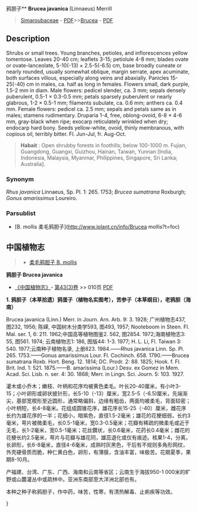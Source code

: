 鸦胆子** **Brucea javanica** (Linnaeus) Merrill

> [Simaroubaceae](http://www.iplant.cn/info/Simaroubaceae?t=foc) - [PDF](http://www.iplant.cn/foc/pdf/Simaroubaceae.pdf)>>[Brucea](http://www.iplant.cn/info/Brucea?t=foc) - [PDF](http://www.iplant.cn/foc/pdf/Brucea.pdf)

## Description

Shrubs or small trees. Young branches, petioles, and inflorescences yellow tomentose. Leaves 20-40 cm; leaflets 3-15; petiolule 4-8 mm; blades ovate or ovate-lanceolate, 5-10(-13) × 2.5-5(-6.5) cm, base broadly cuneate or nearly rounded, usually somewhat oblique, margin serrate, apex acuminate, both surfaces villous, especially along veins and abaxially. Panicles 15-25(-40) cm in males, ca. half as long in females. Flowers small, dark purple, 1.5-2 mm in diam. Male flowers: pedicel slender, ca. 3 mm; sepals densely puberulent, 0.5-1 × 0.3-0.5 mm; petals sparsely puberulent or nearly glabrous, 1-2 × 0.5-1 mm; filaments subulate, ca. 0.6 mm; anthers ca. 0.4 mm. Female flowers: pedicel ca. 2.5 mm; sepals and petals same as in males; stamens rudimentary. Druparia 1-4, free, oblong-ovoid, 6-8 × 4-6 mm, gray-black when ripe; exocarp reticulately wrinkled when dry; endocarp hard bony. Seeds yellow-white, ovoid, thinly membranous, with copious oil, terribly bitter. Fl. Jun-Jul, fr. Aug-Oct.


> **Habait** : 
> Open shrubby forests in foothills; below 100-1000 m. Fujian, Guangdong, Guangxi, Guizhou, Hainan, Taiwan, Yunnan [India, Indonesia, Malaysia, Myanmar, Philippines, Singapore, Sri Lanka; Australia].

### Synonym
*Rhus javanica* Linnaeus, Sp. Pl. 1: 265. 1753; *Brucea sumatrana* Roxburgh; *Gonus amarissimus* Loureiro.

### Parsublist

* [B.  mollis  柔毛鸦胆子](http://www.iplant.cn/info/Brucea mollis?t=foc)

## 中国植物志

> * [柔毛鸦胆子  B.  mollis](Brucea-mollis-柔毛鸦胆子.md)


**鸦胆子 Brucea javanica**

* [《中国植物志》](http://www.iplant.cn/frps)- [第43(3)卷](http://www.iplant.cn/frps/vol/43(3)) >> 010页 [PDF](http://www.iplant.cn/frps/pdf/43(3)/010.PDF)


**1. 鸦胆子（本草拾遗）鸦蛋子（植物名实图考），苦参子（本草纲目），老鸦胆（海南）**

Brucea javanica (Linn.) Merr. in Journ. Arn. Arb. 9: 3. 1928; 广州植物志437, 图232, 1956; 陈嵘, 中国树木分类学593, 图493, 1957; Nooteboom in Steen. Fl. Mal. ser. 1, 6: 211. 1962;中国高等植物图鉴2. 562, 图2854. 1972;海南植物志3: 55, 图561. 1974; 云南植物志1: 186, 图版44: 1-3. 1977; H. L. Li, Fl. Taiwan 3: 540. 1977;云南种子植物名录, 上册823. 1984.——Rhus javanica Linn. Sp. Pl. 265. 1753.——Gonus amarissimus Lour. Fl. Cochinch. 658. 1790.——Brucea sumatrana Roxb. Hort. Beng. 12. 1814; DC. Prodr. 2: 88. 1825; Hook. f. Fl. Brit. Ind. 1: 521. 1875.——B. amarissima (Lour.) Desv. ex Gomez in Mem. Acad. Sci. Lisb. n. ser. 4: 30. 1868; Merr. in Lingn. Sci. Journ. 5: 103. 1927.

灌木或小乔木；嫩枝、叶柄和花序均被黄色柔毛。叶长20-40厘米，有小叶3-15；小叶卵形或卵状披针形，长5-10（-13）厘米，宽2.5-5（-6.5)厘米，先端渐尖，基部宽楔形至近圆形，通常略偏斜，边缘有粗齿，两面均被柔毛，背面较密；小叶柄短，长4-8毫米。花组成圆锥花序，雄花序长15-25（-40）厘米，雌花序长约为雄花序的一半；花细小，暗紫色，直径1.5-2毫米；雄花的花梗细弱，长约3毫米，萼片被微柔毛，长0.5-1毫米，宽0.3-0.5毫米；花瓣有稀疏的微柔毛或近于无毛，长1-2毫米，宽0.5-1毫米；花丝鑽状，长0.6毫米，花药长0.4毫米；雌花的花梗长约2.5毫米，萼片与花瓣与雄花同，雄蕊退化或仅有痕迹。核果1-4，分离，长卵形，长6-8毫米，直径4-6毫米，成熟时灰黑色，干后有不规则多角形网纹，外壳硬骨质而脆，种仁黄白色，卵形，有薄膜，含油丰富，味极苦。花期夏季，果期8-10月。

产福建、台湾、广东、广西、海南和云南等省区；云南生于海拔950-1 000米的旷野或山麓灌丛中或疏林中。亚洲东南部至大洋洲北部也有。

本种之种子称鸦胆子，作中药，味苦，性寒，有清热解毒、止痢疾等功效。

}